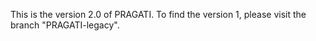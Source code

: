 This is the version 2.0 of PRAGATI. To find the version 1, please visit the branch "PRAGATI-legacy".
